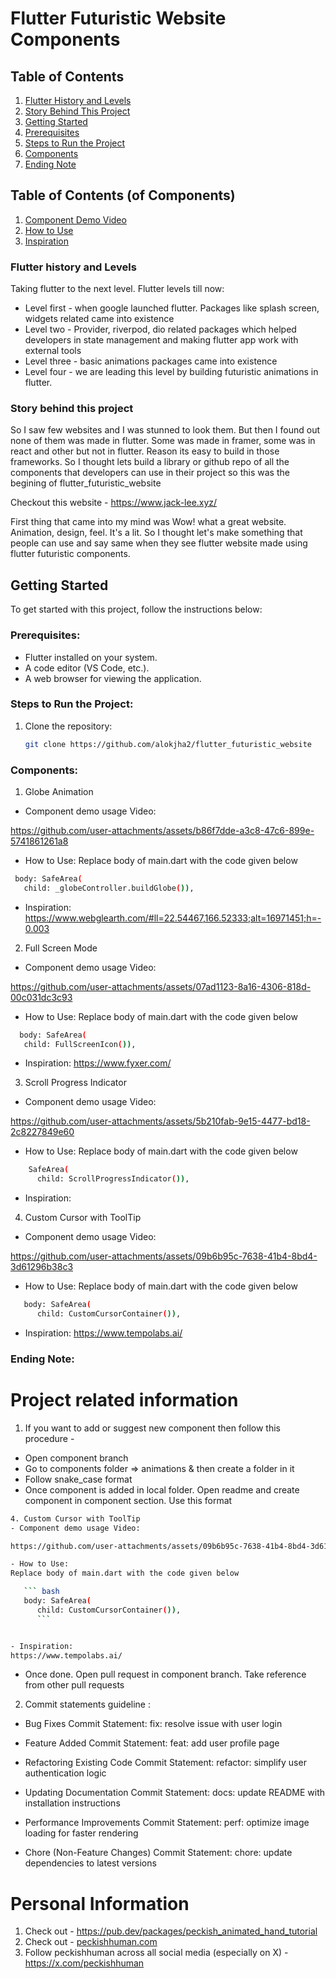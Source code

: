 # Flutter Futuristic Website Components

## Table of Contents

1. [Flutter History and Levels](#flutter-history-and-levels)
2. [Story Behind This Project](#story-behind-this-project)
3. [Getting Started](#getting-started)
4. [Prerequisites](#prerequisites)
5. [Steps to Run the Project](#steps-to-run-the-project)
6. [Components](#components)
7. [Ending Note](#ending-note)

## Table of Contents (of Components)
1. [Component Demo Video]()
2. [How to Use]()
3. [Inspiration]()

### Flutter history and Levels 
Taking flutter to the next level. Flutter levels till now: 
- Level first - when google launched flutter. Packages like splash screen, widgets related came into existence
- Level two - Provider, riverpod, dio related packages which helped developers in state management and making flutter app work with external tools 
- Level three - basic animations packages came into existence
- Level four - we are leading this level by building futuristic animations in flutter. 



### Story behind this project 
So I saw few websites and I was stunned to look them. But then I found out none of them was made in flutter. 
Some was made in framer, some was in react and other but not in flutter. Reason its easy to build in those frameworks. 
So I thought lets build a library or github repo of all the components that developers can use in their project so this was the begining of flutter_futuristic_website

Checkout this website - https://www.jack-lee.xyz/

First thing that came into my mind was Wow! what a great website. Animation, design, feel. It's a lit. So I thought let's make something that people can use and say same when they see flutter website made using flutter futuristic components. 



## Getting Started

To get started with this project, follow the instructions below:


### Prerequisites:
- Flutter installed on your system.
- A code editor (VS Code, etc.).
- A web browser for viewing the application.

### Steps to Run the Project:

1. Clone the repository:
   ```bash
   git clone https://github.com/alokjha2/flutter_futuristic_website


### Components:


1. Globe Animation
- Component demo usage Video:

https://github.com/user-attachments/assets/b86f7dde-a3c8-47c6-899e-5741861261a8

- How to Use: 
Replace body of main.dart with the code given below

```bash
 body: SafeArea(
   child: _globeController.buildGlobe()),
```

- Inspiration: 
https://www.webglearth.com/#ll=22.54467,166.52333;alt=16971451;h=-0.003


2. Full Screen Mode
- Component demo usage Video:

https://github.com/user-attachments/assets/07ad1123-8a16-4306-818d-00c031dc3c93

- How to Use: 
Replace body of main.dart with the code given below 

```bash
  body: SafeArea(
   child: FullScreenIcon()),
```

- Inspiration: 
https://www.fyxer.com/

3. Scroll Progress Indicator
- Component demo usage Video:

https://github.com/user-attachments/assets/5b210fab-9e15-4477-bd18-2c8227849e60

- How to Use: 
Replace body of main.dart with the code given below 

```bash
    SafeArea(
      child: ScrollProgressIndicator()),
```

- Inspiration: 



4. Custom Cursor with ToolTip
- Component demo usage Video:

https://github.com/user-attachments/assets/09b6b95c-7638-41b4-8bd4-3d61296b38c3

- How to Use: 
Replace body of main.dart with the code given below 

```bash
   body: SafeArea(
      child: CustomCursorContainer()),
```

- Inspiration: 
https://www.tempolabs.ai/



### Ending Note:

# Project related information
1. If you want to add or suggest new component then follow this procedure - 
- Open component branch 
- Go to components folder => animations & then create a folder in it
- Follow snake_case format
- Once component is added in local folder. Open readme and create component in component section. Use this format

``` bash
4. Custom Cursor with ToolTip
- Component demo usage Video:

https://github.com/user-attachments/assets/09b6b95c-7638-41b4-8bd4-3d61296b38c3

- How to Use: 
Replace body of main.dart with the code given below 

   ``` bash
   body: SafeArea(
      child: CustomCursorContainer()),
      ```


- Inspiration: 
https://www.tempolabs.ai/

```
- Once done. Open pull request in component branch. Take reference from other pull requests

2. Commit statements guideline : 
- Bug Fixes
Commit Statement: fix: resolve issue with user login

- Feature Added
Commit Statement: feat: add user profile page

- Refactoring Existing Code
Commit Statement: refactor: simplify user authentication logic

- Updating Documentation
Commit Statement: docs: update README with installation instructions

- Performance Improvements
Commit Statement: perf: optimize image loading for faster rendering

- Chore (Non-Feature Changes)
Commit Statement: chore: update dependencies to latest versions


# Personal Information
1. Check out - https://pub.dev/packages/peckish_animated_hand_tutorial  
2. Check out - [peckishhuman.com](https://peckishhuman.com/)
3. Follow peckishhuman across all social media (especially on X) - https://x.com/peckishhuman















